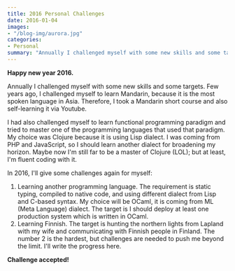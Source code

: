 ```yaml
---
title: 2016 Personal Challenges
date: 2016-01-04
images:
- "/blog-img/aurora.jpg"
categories:
- Personal
summary: "Annually I challenged myself with some new skills and some targets."
---
```


**Happy new year 2016.**

Annually I challenged myself with some new skills and some targets. Few years ago, I challenged myself to learn Mandarin, because it is the most spoken language in Asia. Therefore, I took a Mandarin short course and also self-learning it via Youtube.

I had also challenged myself to learn functional programming paradigm and tried to master one of the programming languages that used that paradigm. My choice was Clojure because it is using Lisp dialect. I was coming from PHP and JavaScript, so I should learn another dialect for broadening my horizon. Maybe now I'm still far to be a master of Clojure (LOL); but at least, I'm fluent coding with it.

In 2016, I'll give some challenges again for myself:

1.  Learning another programming language. The requirement is static typing, compiled to native code, and using different dialect from Lisp and C-based syntax. My choice will be OCaml, it is coming from ML (Meta Language) dialect. The target is I should deploy at least one production system which is written in OCaml.
2.  Learning Finnish. The target is hunting the northern lights from Lapland with my wife and communicating with Finnish people in Finland.
The number 2 is the hardest, but challenges are needed to push me beyond the limit. I'll write the progress here.

**Challenge accepted!**
